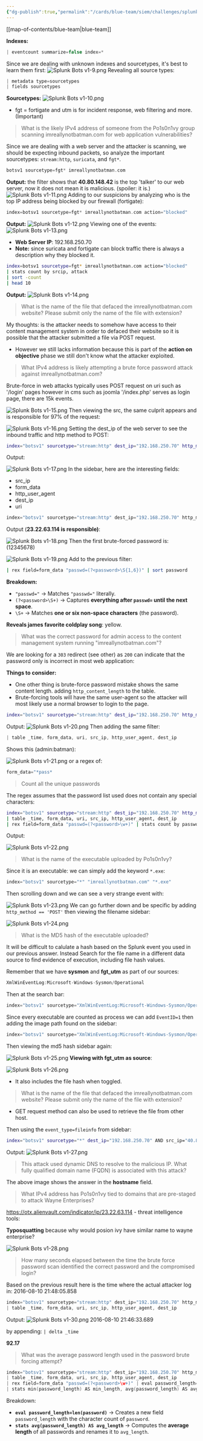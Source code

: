 ```yaml
---
{"dg-publish":true,"permalink":"/cards/blue-team/siem/challenges/splunk-bots-v1/"}
---
```


[[map-of-contents/blue-team\|blue-team]]

**Indexes:**
```C
| eventcount summarize=false index=*
```

Since we are dealing with unknown indexes and sourcetypes, it's best to learn them first:
![Splunk Bots v1-9.png](/img/user/cards/blue-team/siem/images/Splunk%20Bots%20v1-9.png)
Revealing all source types:

```C
| metadata type=sourcetypes
| fields sourcetypes
```

**Sourcetypes:**
![Splunk Bots v1-10.png](/img/user/cards/blue-team/siem/images/Splunk%20Bots%20v1-10.png)
- fgt = fortigate and utm is for incident response, web filtering and more. (Important)

> What is the likely IPv4 address of someone from the Po1s0n1vy group scanning imreallynotbatman.com for web application vulnerabilities?

Since we are dealing with a web server and the attacker is scanning, we should be expecting inbound packets, so analyze the important sourcetypes: `stream:http`, `suricata`, and `fgt*`.

```C
botsv1 sourcetype=fgt* imreallynotbatman.com
```

**Output:** the filter shows that **40.80.148.42** is the top 'talker' to our web server, now it does not mean it is malicious. (spoiler: it is.)
![Splunk Bots v1-11.png](/img/user/cards/blue-team/siem/images/Splunk%20Bots%20v1-11.png)
Adding to our suspicions by analyzing who is the top IP address being blocked by our firewall (fortigate):

```C
index=botsv1 sourcetype=fgt* imreallynotbatman.com action="blocked"
```

**Output:** 
![Splunk Bots v1-12.png](/img/user/cards/blue-team/siem/images/Splunk%20Bots%20v1-12.png)
Viewing one of the events:
![Splunk Bots v1-13.png](/img/user/cards/blue-team/siem/images/Splunk%20Bots%20v1-13.png)
- **Web Server IP**: 192.168.250.70
- **Note:** since suricata and fortigate can block traffic there is always a description why they blocked it.

```bash
index=botsv1 sourcetype=fgt* imreallynotbatman.com action="blocked"
| stats count by srcip, attack
| sort -count
| head 10
```

**Output:** 
![Splunk Bots v1-14.png](/img/user/cards/blue-team/siem/images/Splunk%20Bots%20v1-14.png)
> What is the name of the file that defaced the imreallynotbatman.com website? Please submit only the name of the file with extension?

My thoughts: is the attacker needs to somehow have access to their content management system in order to defaced their website so it is possible that the attacker submitted a file via POST request.

- However we still lacks information because this is part of the **action on objective** phase we still don't know what the attacker exploited.

> What IPv4 address is likely attempting a brute force password attack against imreallynotbatman.com?

Brute-force in web attacks typically uses POST request on uri such as '/login' pages however in cms such as joomla '/index.php' serves as login page, there are 15k events.

![Splunk Bots v1-15.png](/img/user/cards/blue-team/siem/images/Splunk%20Bots%20v1-15.png)
Then viewing the src, the same culprit appears and is responsible for 97% of the request:

![Splunk Bots v1-16.png](/img/user/cards/blue-team/siem/images/Splunk%20Bots%20v1-16.png)
Setting the dest_ip of the web server to see the inbound traffic and http method to POST:

```bash
index="botsv1" sourcetype="stream:http" dest_ip="192.168.250.70" http_method=POST
```

Output:

![Splunk Bots v1-17.png](/img/user/cards/blue-team/siem/images/Splunk%20Bots%20v1-17.png)
In the sidebar, here are the interesting fields:

- src_ip
- form_data
- http_user_agent
- dest_ip
- uri

```C
index="botsv1" sourcetype="stream:http" dest_ip="192.168.250.70" http_method=POST uri="/joomla/administrator/index.php" | table _time, form_data, uri, src_ip, http_user_agent, dest_ip
```

Output (**23.22.63.114 is responsible)**:

![Splunk Bots v1-18.png](/img/user/cards/blue-team/siem/images/Splunk%20Bots%20v1-18.png)
Then the first brute-forced password is: (12345678)

![Splunk Bots v1-19.png](/img/user/cards/blue-team/siem/images/Splunk%20Bots%20v1-19.png)
Add to the previous filter:

```bash
| rex field=form_data "passwd=(?<password>\S{1,6})" | sort password
```

 **Breakdown:**
- `"passwd="` → Matches `"passwd="` literally.
- `(?<password>\S+)` → Captures **everything after `passwd=` until the next space**.
- `\S+` → Matches **one or six non-space characters** (the password).

**Reveals james favorite coldplay song**: yellow.

> What was the correct password for admin access to the content management system running "imreallynotbatman.com"?

We are looking for a `303` redirect (see other) as `200` can indicate that the password only is incorrect in most web application:

**Things to consider:**
- One other thing is brute-force password mistake shows the same content length. adding `http_content_length` to the table.
- Brute-forcing tools will have the same user-agent so the attacker will most likely use a normal browser to login to the page.


```bash
index="botsv1" sourcetype="stream:http" dest_ip="192.168.250.70" http_method=POST uri="/joomla/administrator/index.php"
```

Output:
![Splunk Bots v1-20.png](/img/user/cards/blue-team/siem/images/Splunk%20Bots%20v1-20.png)
Then adding the same filter:

```C
| table _time, form_data, uri, src_ip, http_user_agent, dest_ip
```

Shows this (admin:batman):

![Splunk Bots v1-21.png](/img/user/cards/blue-team/siem/images/Splunk%20Bots%20v1-21.png)
or a regex of:

```C
form_data="*pass*
```

> Count all the unique passwords

The regex assumes that the password list used does not contain any special characters:

```bash
index="botsv1" sourcetype="stream:http" dest_ip="192.168.250.70" http_method=POST uri="/joomla/administrator/index.php"
| table _time, form_data, uri, src_ip, http_user_agent, dest_ip
| rex field=form_data "passwd=(?<password>\w+)" | stats count by password
```

Output:

![Splunk Bots v1-22.png](/img/user/cards/blue-team/siem/images/Splunk%20Bots%20v1-22.png)
> What is the name of the executable uploaded by Po1s0n1vy?

Since it is an executable: we can simply add the keyword `*.exe`:

```C
index="botsv1" sourcetype="*" "imreallynotbatman.com" "*.exe"
```

Then scrolling down and we can see a very strange event with:

![Splunk Bots v1-23.png](/img/user/cards/blue-team/siem/images/Splunk%20Bots%20v1-23.png)
We can go further down and be specific by adding `http_method == 'POST'` then viewing the filename sidebar: 

![Splunk Bots v1-24.png](/img/user/cards/blue-team/siem/images/Splunk%20Bots%20v1-24.png)
> What is the MD5 hash of the executable uploaded?

It will be difficult to calulate a hash based on the Splunk event you used in our previous answer. Instead Search for the file name in a different data source to find evidence of execution, including file hash values.

Remember that we have **sysmon** and **fgt_utm** as part of our sources:

```C
XmlWinEventLog:Microsoft-Windows-Sysmon/Operational
```

Then at the search bar:

```C
index="botsv1" sourcetype="XmlWinEventLog:Microsoft-Windows-Sysmon/Operational" "3791.exe"
```

Since every executable are counted as process we can add `EventID=1` then adding the image path found on the sidebar:

```C
index="botsv1" sourcetype="XmlWinEventLog:Microsoft-Windows-Sysmon/Operational" "3791.exe" EventID=1 Image="C:\\inetpub\\wwwroot\\joomla\\3791.exe"
```

Then viewing the md5 hash sidebar again:

![Splunk Bots v1-25.png](/img/user/cards/blue-team/siem/images/Splunk%20Bots%20v1-25.png)
**Viewing with fgt_utm as source**:

![Splunk Bots v1-26.png](/img/user/cards/blue-team/siem/images/Splunk%20Bots%20v1-26.png)
- It also includes the file hash when toggled.

>  What is the name of the file that defaced the imreallynotbatman.com website? Please submit only the name of the file with extension?

- GET request method can also be used to retrieve the file from other host.

Then using the `event_type=fileinfo` from sidebar:

```bash
index="botsv1" sourcetype="*" dest_ip="192.168.250.70" AND src_ip="40.80.148.42" OR src_ip="23.22.63.114" "http.http_method"=GET event_type=fileinfo
```

Output:
![Splunk Bots v1-27.png](/img/user/cards/blue-team/siem/images/Splunk%20Bots%20v1-27.png)
> This attack used dynamic DNS to resolve to the malicious IP. What fully qualified domain name (FQDN) is associated with this attack?

The above image shows the answer in the **hostname** field.

>What IPv4 address has Po1s0n1vy tied to domains that are pre-staged to attack Wayne Enterprises?

https://otx.alienvault.com/indicator/ip/23.22.63.114 - threat intelligence tools:

**Typosquatting** because why would posion ivy have similar name to wayne enterprise?

![Splunk Bots v1-28.png](/img/user/cards/blue-team/siem/images/Splunk%20Bots%20v1-28.png)
> How many seconds elapsed between the time the brute force password scan identified the correct password and the compromised login?

Based on the previous result here is the time where the actual attacker log in:
2016-08-10 21:48:05.858

```C
index="botsv1" sourcetype="stream:http" dest_ip="192.168.250.70" http_method=POST  "passwd=batman"
| table _time, form_data, uri, src_ip, http_user_agent, dest_ip
```

Output:
![Splunk Bots v1-30.png](/img/user/cards/blue-team/siem/images/Splunk%20Bots%20v1-30.png)
2016-08-10 21:46:33.689

by appending: `| delta _time`

**92.17**

> What was the average password length used in the password brute forcing attempt?

```C
index="botsv1" sourcetype="stream:http" dest_ip="192.168.250.70" http_method=POST uri="/joomla/administrator/index.php"
| table _time, form_data, uri, src_ip, http_user_agent, dest_ip
| rex field=form_data "passwd=(?<password>\w+)" | eval password_length=len(password) 
| stats min(password_length) AS min_length, avg(password_length) AS avg_length, max(password_length) AS max_length
```

Breakdown:
- **`eval password_length=len(password)`** → Creates a new field `password_length` with the character count of `password`.
- **`stats avg(password_length) AS avg_length`** → Computes the **average length** of all passwords and renames it to `avg_length`.

